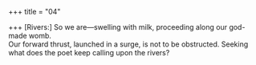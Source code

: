 +++
title = "04"

+++
[Rivers:] So we are—swelling with milk, proceeding along our  god-made womb.  
Our forward thrust, launched in a surge, is not to be obstructed.  Seeking what does the poet keep calling upon the rivers?  